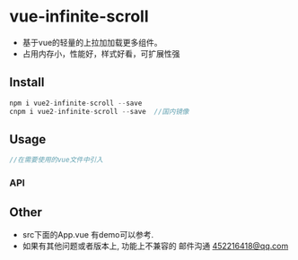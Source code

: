 # vue-infinite-scroll
* 基于vue的轻量的上拉加加载更多组件。
* 占用内存小，性能好，样式好看，可扩展性强

## Install
```javascript
npm i vue2-infinite-scroll --save
cnpm i vue2-infinite-scroll --save  //国内镜像

```


##  Usage
```javascript
//在需要使用的vue文件中引入

```


### API


## Other
* src下面的App.vue 有demo可以参考.
* 如果有其他问题或者版本上, 功能上不兼容的 邮件沟通 452216418@qq.com

